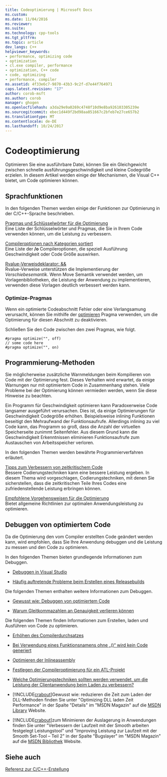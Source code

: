 ```yaml
---
title: Codeoptimierung | Microsoft Docs
ms.custom: 
ms.date: 11/04/2016
ms.reviewer: 
ms.suite: 
ms.technology: cpp-tools
ms.tgt_pltfrm: 
ms.topic: article
dev_langs: C++
helpviewer_keywords:
- performance, optimizing code
- optimization
- cl.exe compiler, performance
- optimization, C++ code
- code, optimizing
- performance, compiler
ms.assetid: 4f33e6c7-9870-43b3-9c2f-d7e44f764971
caps.latest.revision: "17"
author: corob-msft
ms.author: corob
manager: ghogen
ms.openlocfilehash: a3da29e9a0269c4748f10d9e8ba926103305239e
ms.sourcegitcommit: ebec1d449f2bd98aa851667c2bfeb7e27ce657b2
ms.translationtype: MT
ms.contentlocale: de-DE
ms.lasthandoff: 10/24/2017
---
```

# <a name="optimizing-your-code"></a>Codeoptimierung
Optimieren Sie eine ausführbare Datei, können Sie ein Gleichgewicht zwischen schnelle ausführungsgeschwindigkeit und kleine Codegröße erzielen. In diesem Artikel werden einige der Mechanismen, die Visual C++ bietet, um Code optimieren können.  
  
## <a name="language-features"></a>Sprachfunktionen  
 In den folgenden Themen werden einige der Funktionen zur Optimierung in der C/C++-Sprache beschrieben.  
  
 [Pragmas und Schlüsselwörter für die Optimierung](../../build/reference/optimization-pragmas-and-keywords.md)  
 Eine Liste der Schlüsselwörter und Pragmas, die Sie in Ihrem Code verwenden können, um die Leistung zu verbessern.  
  
 [Compileroptionen nach Kategorien sortiert](../../build/reference/compiler-options-listed-by-category.md)  
 Eine Liste der **/o** Compileroptionen, die speziell Ausführung Geschwindigkeit oder Code Größe auswirken.  
  
 [Rvalue-Verweisdeklarator: &&](../../cpp/rvalue-reference-declarator-amp-amp.md)  
 Rvalue-Verweise unterstützen die Implementierung der *Verschiebesemantik*. Wenn Move Semantik verwendet werden, um Vorlagenbibliotheken, die Leistung der Anwendung zu implementieren, verwenden diese Vorlagen deutlich verbessert werden kann.  
  
### <a name="the-optimize-pragma"></a>Optimize-Pragmas  
 Wenn ein optimierte Codeabschnitt Fehler oder eine Verlangsamung verursacht, können Sie mithilfe der [optimieren](../../preprocessor/optimize.md) Pragma verwenden, um die Optimierung für diesen Abschnitt zu deaktivieren.  
  
 Schließen Sie den Code zwischen den zwei Pragmas, wie folgt.  
  
```  
#pragma optimize("", off)  
// some code here   
#pragma optimize("", on)  
```  
  
## <a name="programming-practices"></a>Programmierung-Methoden  
 Sie möglicherweise zusätzliche Warnmeldungen beim Kompilieren von Code mit der Optimierung fest. Dieses Verhalten wird erwartet, da einige Warnungen nur mit optimiertem Code in Zusammenhang stehen. Viele Probleme bei der Optimierung können vermieden werden, wenn Sie diese Hinweise zu beachten.  
  
 Ein Programm für Geschwindigkeit optimieren kann Paradoxerweise Code langsamer ausgeführt verursachen. Dies ist, da einige Optimierungen für Geschwindigkeit Codegröße erhöhen. Beispielsweise inlining Funktionen beseitigt den Mehraufwand der Funktionsaufrufe. Allerdings inlining zu viel Code kann, das Programm so groß, dass die Anzahl der virtuellen Speicherseite zunimmt Seitenfehler. Aus diesem Grund kann die Geschwindigkeit Erkenntnissen eliminieren Funktionsaufrufe zum Austauschen von Arbeitsspeicher verloren.  
  
 In den folgenden Themen werden bewährte Programmierverfahren erläutert.  
  
 [Tipps zum Verbessern von zeitkritischem Code](../../build/reference/tips-for-improving-time-critical-code.md)  
 Bessere Codierungstechniken kann eine bessere Leistung ergeben. In diesem Thema wird vorgeschlagen, Codierungstechniken, mit denen Sie sicherstellen, dass die zeitkritischen Teile Ihres Codes eine zufriedenstellende Leistung erbringen können.  
  
 [Empfohlene Vorgehensweisen für die Optimierung](../../build/reference/optimization-best-practices.md)  
 Bietet allgemeine Richtlinien zur optimalen Anwendungsleistung zu optimieren.  
  
## <a name="debugging-optimized-code"></a>Debuggen von optimiertem Code  
 Da die Optimierung den vom Compiler erstellten Code geändert werden kann, wird empfohlen, dass Sie Ihre Anwendung debuggen und die Leistung zu messen und den Code zu optimieren.  
  
 In den folgenden Themen bieten grundlegende Informationen zum Debuggen.  
  
-   [Debuggen in Visual Studio](/visualstudio/debugger/debugging-in-visual-studio)  
  
-   [Häufig auftretende Probleme beim Erstellen eines Releasebuilds](../../build/reference/common-problems-when-creating-a-release-build.md)  
  
 Die folgenden Themen enthalten weitere Informationen zum Debuggen.  
  
-   [Gewusst wie: Debuggen von optimiertem Code](/visualstudio/debugger/how-to-debug-optimized-code)  
  
-   [Warum Gleitkommazahlen an Genauigkeit verlieren können](../../build/reference/why-floating-point-numbers-may-lose-precision.md)  
  
 Die folgenden Themen finden Informationen zum Erstellen, laden und Ausführen von Code zu optimieren.  
  
-   [Erhöhen des Compilerdurchsatzes](../../build/reference/improving-compiler-throughput.md)  
  
-   [Bei Verwendung eines Funktionsnamens ohne „()“ wird kein Code generiert](../../build/reference/using-function-name-without-parens-produces-no-code.md)  
  
-   [Optimieren der Inlineassembly](../../assembler/inline/optimizing-inline-assembly.md)  
  
-   [Festlegen der Compileroptimierung für ein ATL-Projekt](../../atl/reference/specifying-compiler-optimization-for-an-atl-project.md)  
  
-   [Welche Optimierungstechniken sollten werden verwendet, um die Leistung der Clientanwendung beim Laden zu verbessern?](../../build/dll-frequently-asked-questions.md#mfc_optimization)  
  
-   [!INCLUDE[crabout](../../build/reference/includes/crabout_md.md)]Gewusst wie: reduzieren die Zeit zum Laden der DLL-Methoden finden Sie unter "Optimizing DLL laden Zeit Performance" in der Spalte "Details" im "MSDN Magazin" auf die [MSDN Library](http://go.microsoft.com/fwlink/?linkid=556) Website.  
  
-   [!INCLUDE[crabout](../../build/reference/includes/crabout_md.md)]zum Minimieren der Auslagerung in Anwendungen finden Sie unter "Verbessern der Laufzeit mit der Smooth arbeiten festgelegt Leistungstool" und "Improving Leistung zur Laufzeit mit der Smooth Set-Tool – Teil 2" in der Spalte "Bugslayer" im "MSDN Magazin" auf die [MSDN Bibliothek](http://go.microsoft.com/fwlink/?linkid=556) Website.  
  
## <a name="see-also"></a>Siehe auch  
 [Referenz zur C/C++-Erstellung](../../build/reference/c-cpp-building-reference.md)